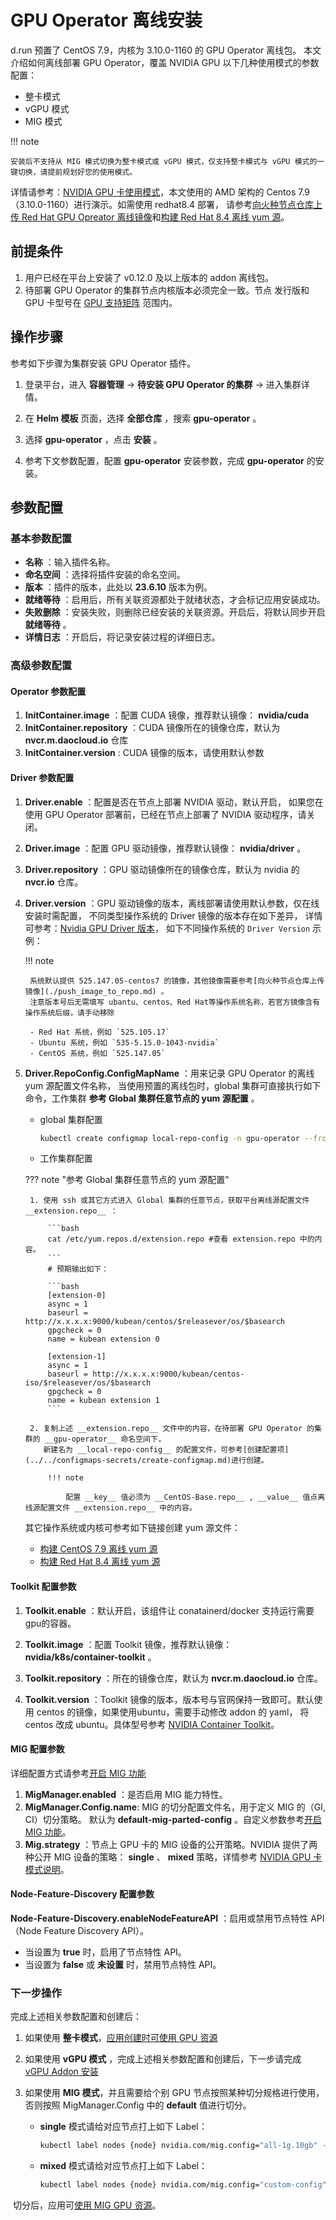 # GPU Operator 离线安装

d.run 预置了 CentOS 7.9，内核为 3.10.0-1160 的 GPU Operator 离线包。
本文介绍如何离线部署 GPU Operator，覆盖 NVIDIA GPU 以下几种使用模式的参数配置：

- 整卡模式
- vGPU 模式
- MIG 模式

!!! note

    安装后不支持从 MIG 模式切换为整卡模式或 vGPU 模式，仅支持整卡模式与 vGPU 模式的一键切换，请提前规划好您的使用模式。

详情请参考：[NVIDIA GPU 卡使用模式](index.md)，本文使用的 AMD 架构的 Centos 7.9 （3.10.0-1160）进行演示。如需使用 redhat8.4 部署，
请参考[向火种节点仓库上传 Red Hat GPU Opreator 离线镜像](./push_image_to_repo.md)和[构建 Red Hat 8.4 离线 yum 源](./upgrade_yum_source_redhat8_4.md)。

## 前提条件

1. 用户已经在平台上安装了 v0.12.0 及以上版本的 addon 离线包。
2. 待部署 GPU Operator 的集群节点内核版本必须完全一致。节点 发行版和 GPU 卡型号在 [GPU 支持矩阵](../gpu_matrix.md) 范围内。

## 操作步骤

参考如下步骤为集群安装 GPU Operator 插件。

1. 登录平台，进入 __容器管理__ -> __待安装 GPU Operator 的集群__ -> 进入集群详情。

2. 在 __Helm 模板__ 页面，选择 __全部仓库__ ，搜索 __gpu-operator__ 。

3. 选择 __gpu-operator__ ，点击 __安装__ 。

4. 参考下文参数配置，配置 __gpu-operator__ 安装参数，完成 __gpu-operator__ 的安装。

## 参数配置

### 基本参数配置

- __名称__ ：输入插件名称。
- __命名空间__ ：选择将插件安装的命名空间。
- __版本__ ：插件的版本，此处以 __23.6.10__ 版本为例。
- __就绪等待__ ：启用后，所有关联资源都处于就绪状态，才会标记应用安装成功。
- __失败删除__ ：安装失败，则删除已经安装的关联资源。开启后，将默认同步开启 __就绪等待__ 。
- __详情日志__ ：开启后，将记录安装过程的详细日志。

### 高级参数配置

#### Operator 参数配置

1. __InitContainer.image__ ：配置 CUDA 镜像，推荐默认镜像： __nvidia/cuda__
2. __InitContainer.repository__ ：CUDA 镜像所在的镜像仓库，默认为 __nvcr.m.daocloud.io__ 仓库
3. __InitContainer.version__ : CUDA 镜像的版本，请使用默认参数

#### Driver 参数配置

1. __Driver.enable__ ：配置是否在节点上部署 NVIDIA 驱动，默认开启，
   如果您在使用 GPU Operator 部署前，已经在节点上部署了 NVIDIA 驱动程序，请关闭。
2. __Driver.image__ ：配置 GPU 驱动镜像，推荐默认镜像： __nvidia/driver__ 。
3. __Driver.repository__ ：GPU 驱动镜像所在的镜像仓库，默认为 nvidia 的 __nvcr.io__ 仓库。
4. __Driver.version__ ：GPU 驱动镜像的版本，离线部署请使用默认参数，仅在线安装时需配置，
   不同类型操作系统的 Driver 镜像的版本存在如下差异，
   详情可参考：[Nvidia GPU Driver 版本](https://catalog.ngc.nvidia.com/orgs/nvidia/containers/driver/tags)，
   如下不同操作系统的 `Driver Version` 示例：

    !!! note

        系统默认提供 525.147.05-centos7 的镜像，其他镜像需要参考[向火种节点仓库上传镜像](./push_image_to_repo.md) 。
        注意版本号后无需填写 ubantu、centos、Red Hat等操作系统名称，若官方镜像含有操作系统后缀，请手动移除

        - Red Hat 系统，例如 `525.105.17`
        - Ubuntu 系统，例如 `535-5.15.0-1043-nvidia`
        - CentOS 系统，例如 `525.147.05`

5. __Driver.RepoConfig.ConfigMapName__ ：用来记录 GPU Operator 的离线 yum 源配置文件名称，
   当使用预置的离线包时，global 集群可直接执行如下命令，工作集群 __参考 Global 集群任意节点的 yum 源配置__ 。
    
    - global 集群配置

        ```sh
        kubectl create configmap local-repo-config -n gpu-operator --from-file=CentOS-Base.repo=/etc/yum.repos.d/extension.repo
        ```
   
    - 工作集群配置
       
    ??? note "参考 Global 集群任意节点的 yum 源配置"

        1. 使用 ssh 或其它方式进入 Global 集群的任意节点，获取平台离线源配置文件 __extension.repo__ ：
        
            ```bash
            cat /etc/yum.repos.d/extension.repo #查看 extension.repo 中的内容。
            ```
            # 预期输出如下：
        
            ```bash
            [extension-0]
            async = 1
            baseurl = http://x.x.x.x:9000/kubean/centos/$releasever/os/$basearch
            gpgcheck = 0
            name = kubean extension 0
        
            [extension-1]
            async = 1
            baseurl = http://x.x.x.x:9000/kubean/centos-iso/$releasever/os/$basearch
            gpgcheck = 0
            name = kubean extension 1
            ```
        
        2. 复制上述 __extension.repo__ 文件中的内容，在待部署 GPU Operator 的集群的 __gpu-operator__ 命名空间下，
           新建名为 __local-repo-config__ 的配置文件，可参考[创建配置项](../../configmaps-secrets/create-configmap.md)进行创建。

            !!! note

                配置 __key__ 值必须为 __CentOS-Base.repo__ , __value__ 值点离线源配置文件 __extension.repo__ 中的内容。

    其它操作系统或内核可参考如下链接创建 yum 源文件：

    - [构建 CentOS 7.9 离线 yum 源](./upgrade_yum_source_centos7_9.md)
    - [构建 Red Hat 8.4 离线 yum 源](./upgrade_yum_source_redhat8_4.md)

#### Toolkit 配置参数

1. __Toolkit.enable__ ：默认开启，该组件让 conatainerd/docker 支持运行需要gpu的容器。

2. __Toolkit.image__ ：配置 Toolkit 镜像，推荐默认镜像： __nvidia/k8s/container-toolkit__ 。

3. __Toolkit.repository__ ：所在的镜像仓库，默认为 __nvcr.m.daocloud.io__ 仓库。

4. __Toolkit.version__ ：Toolkit 镜像的版本，版本号与官网保持一致即可。默认使用 centos 的镜像，如果使用ubuntu，需要手动修改 addon 的 yaml，
   将 centos 改成 ubuntu。具体型号参考 [NVIDIA Container Toolkit](https://catalog.ngc.nvidia.com/orgs/nvidia/teams/k8s/containers/container-toolkit/tags)。

#### MIG 配置参数

详细配置方式请参考[开启 MIG 功能](mig/create_mig.md)

1. __MigManager.enabled__ ：是否启用 MIG 能力特性。
2. **MigManager.Config.name**: MIG 的切分配置文件名，用于定义 MIG 的（GI, CI）切分策略。
   默认为 __default-mig-parted-config__ 。自定义参数参考[开启 MIG 功能](mig/create_mig.md)。
3. __Mig.strategy__ ：节点上 GPU 卡的 MIG 设备的公开策略。NVIDIA 提供了两种公开 MIG 设备的策略：
   __single__ 、 __mixed__ 策略，详情参考 [NVIDIA GPU 卡模式说明](index.md)。

#### Node-Feature-Discovery 配置参数

__Node-Feature-Discovery.enableNodeFeatureAPI__ ：启用或禁用节点特性 API（Node Feature Discovery API）。

- 当设置为 __true__ 时，启用了节点特性 API。
- 当设置为 __false__ 或 __未设置__ 时，禁用节点特性 API。

### 下一步操作

完成上述相关参数配置和创建后：

1. 如果使用 **整卡模式**，[应用创建时可使用 GPU 资源](full_gpu_userguide.md)

2. 如果使用 **vGPU 模式** ，完成上述相关参数配置和创建后，下一步请完成 [vGPU Addon 安装](vgpu/vgpu_addon.md)

3. 如果使用 **MIG 模式**，并且需要给个别 GPU 节点按照某种切分规格进行使用，否则按照 MigManager.Config 中的 __default__ 值进行切分。

    - **single** 模式请给对应节点打上如下 Label：

        ```sh
        kubectl label nodes {node} nvidia.com/mig.config="all-1g.10gb" --overwrite
        ```

    - **mixed** 模式请给对应节点打上如下 Label：

        ```sh
        kubectl label nodes {node} nvidia.com/mig.config="custom-config" --overwrite
        ```

​    切分后，应用可[使用 MIG GPU 资源](mig/mig_usage.md)。
